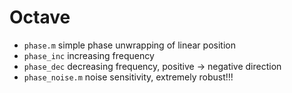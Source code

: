 # Octave

- `phase.m` simple phase unwrapping of linear position
- `phase_inc` increasing frequency
- `phase_dec` decreasing frequency, positive -> negative direction
- `phase_noise.m` noise sensitivity, extremely robust!!!
